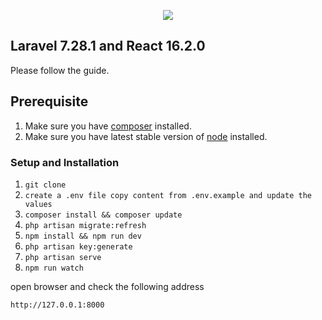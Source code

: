 <p align="center"><img src="https://www.iihglobal.com/wp-content/uploads/2019/11/laravel-and-reactjs-web-app.png"></p>

## Laravel 7.28.1 and React 16.2.0

Please follow the guide.

## Prerequisite

1. Make sure you have [composer](https://getcomposer.org/download/) installed.
2. Make sure you have latest stable version of [node](https://nodejs.org/en/download/) installed.

### Setup and Installation

1. `git clone`
2. `create a .env file copy content from .env.example and update the values`
3. `composer install && composer update`
4. `php artisan migrate:refresh`
5. `npm install && npm run dev`
6. `php artisan key:generate`
7. `php artisan serve`
8. `npm run watch`

open browser and check the following address

`http://127.0.0.1:8000`
